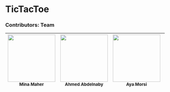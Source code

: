 # TicTacToe



### Contributors: Team

| [<img src="https://avatars0.githubusercontent.com/u/53441349" width="150px;" height="150px;"/><br /><sub><b>Mina Maher</b></sub>](https://github.com/MinaMaher0) | [<img src="https://avatars0.githubusercontent.com/u/16451355" width="150px;" height="150px;"/><br /><sub><b>Ahmed Abdelnaby</b></sub>](https://github.com/aAbdelnaby88) | [<img src="https://avatars0.githubusercontent.com/u/41729740" width="150px;" height="150px;"/><br /><sub><b>Aya Morsi</b></sub>](https://github.com/ayamorsi) | [<img src="https://avatars0.githubusercontent.com/u/58034439" width="150px;" height="150px;"/><br /><sub><b>Mohamed Salama</b></sub>](https://github.com/mohamedsalama11022)| [<img src="https://avatars0.githubusercontent.com/u/49479848" width="150px;" height="150px;"/><br /><sub><b>Mohamed Atef</b></sub>](https://github.com/MohamedAtef11) 
| :---: | :---: | :---: | :---: |:---: | 
